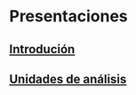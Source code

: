 # Presentaciones

## [Introdución](https://htmlpreview.github.io/?https://github.com/agusnieto77/Sem-UBA/blob/master/presentaciones/Sem-UBA_01.html#/Sem-UBA)

## [Unidades de análisis](https://htmlpreview.github.io/?https://github.com/agusnieto77/Sem-UBA/blob/master/presentaciones/Sem-UBA_02.html#/Sem-UBA)

<!--

## [Web Scraping II](https://htmlpreview.github.io/?https://github.com/agusnieto77/Sem-UBA/blob/master/presentaciones/Sem-UBA_03.html#/Sem-UBA)

## [Web Scraping III](https://htmlpreview.github.io/?https://github.com/agusnieto77/Sem-UBA/blob/master/presentaciones/Sem-UBA_04.html#/Sem-UBA)

## [Web Scraping IV](https://htmlpreview.github.io/?https://github.com/agusnieto77/Sem-UBA/blob/master/presentaciones/Sem-UBA_05.html#/Sem-UBA)-->

